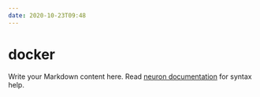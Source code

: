 ```yaml
---
date: 2020-10-23T09:48
---
```


# docker

Write your Markdown content here. Read [neuron documentation](https://neuron.zettel.page/2011404.html) for syntax help.

